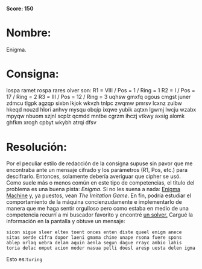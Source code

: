#### Score: 150
# Nombre:
Enigma.
# Consigna:
lospa ramet rospa rares olver son:
R1 = VIII / Pos = 1 / Ring = 1
R2 = I / Pos = 17 / Ring = 2
R3 = III / Pos = 12 / Ring = 3
uqhsw gmxfq ogous cmgst juner zdmcu tlgpk agzqp sixbn
lkjok wkvzh tnlpc zwqmw pmrsv lcxnz zuibw hkeqd nouzd
hlori anhvy mysqu obqip ixqwe yubik aqtxn lgwmj lwcju
wzabx mpyqw nbuom szjnl scplz qcmdd mntbe cgrzm ihczj
vtkwy axsig alomk ghfkm xrcgh cpbyt wkybh atrqi dfsv

# Resolución:
Por el peculiar estilo de redacción de la consigna supuse sin pavor que me encontraba ante un mensaje cifrado y los parámetros (R1, Pos, etc.) para descifrarlo. Entonces, solamente debería averiguar que cipher se usó. Como suele más o menos común en este tipo de competencias, el título del problema es una buena pista: _Enigma_. Si no les suena a nada: [Enigma Machine](https://en.wikipedia.org/wiki/Enigma_machine) y, ya puestos, vean _The Imitation Game_. En fin, podría estudiar el comportamiento de la máquina concienzudamente e implementarlo de manera que me haga sentir orgulloso pero como estaba en medio de una competencia recurrí a mi buscador favorito y encontré [un solver.](https://cryptii.com/enigma-machine)
Cargué la información en la pantalla y obtuve un mensaje:
```
sicon sigue sleer eltex toent onces enten diste queel enigm anece sitas serde cifra dopor laeni gmama chine unape rsona fuere spons ablep orlaq uebra delam aquin aenla segun dague rrayc ambio lahis toria delac omput acion moder nasua pelli doesl aresp uesta delen igma
```
Esto es:```turing```